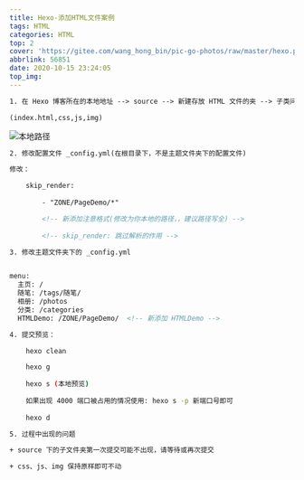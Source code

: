 ```yaml
---
title: Hexo-添加HTML文件案例
tags: HTML
categories: HTML
top: 2
cover: 'https://gitee.com/wang_hong_bin/pic-go-photos/raw/master/hexo.png'
abbrlink: 56851
date: 2020-10-15 23:24:05
top_img:
---
```


```html
1. 在 Hexo 博客所在的本地地址 --> source --> 新建存放 HTML 文件的夹 --> 子类问价夹

(index.html,css,js,img)

```

![本地路径](https://img-blog.csdnimg.cn/20201018114518860.png?x-oss-process=image/watermark,type_ZmFuZ3poZW5naGVpdGk,shadow_10,text_aHR0cHM6Ly9ibG9nLmNzZG4ubmV0L3dlaXhpbl80MzM0MDQyMA==,size_16,color_FFFFFF,t_70#pic_center)

```html
2. 修改配置文件 _config.yml(在根目录下，不是主题文件夹下的配置文件)

修改：

	skip_render:
			
  		- "ZONE/PageDemo/*" 

		<!-- 新添加注意格式(修改为你本地的路径，，建议路径写全) -->
		
	    <!-- skip_render: 跳过解析的作用 -->

```

```html
3. 修改主题文件夹下的 _config.yml 


menu:
  主页: /
  随笔: /tags/随笔/
  相册: /photos
  分类: /categories
  HTMLDemo: /ZONE/PageDemo/  <!-- 新添加 HTMLDemo -->

```

```bash
4. 提交预览：

	hexo clean 

	hexo g
	
	hexo s (本地预览)
	
	如果出现 4000 端口被占用的情况使用: hexo s -p 新端口号即可
	
	hexo d 
```

```html
5. 过程中出现的问题

+ source 下的子文件夹第一次提交可能不出现，请等待或再次提交 

+ css、js、img 保持原样即可不动

```

